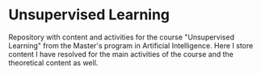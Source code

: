 # Unsupervised Learning

Repository with content and activities for the course "Unsupervised Learning" from the Master's program in Artificial Intelligence. Here I store content I have resolved for the main activities of the course and the theoretical content as well.
